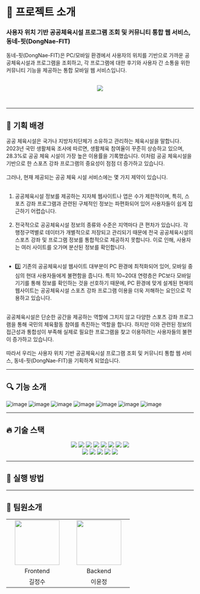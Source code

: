 # 💬 프로젝트 소개

<h3>사용자 위치 기반 공공체육시설 프로그램 조회 및 커뮤니티 통합 웹 서비스, 동네-핏(DongNae-FIT)</h3>

동네-핏(DongNae-FIT)은 PC/모바일 환경에서 사용자의 위치를 기반으로 가까운 공공체육시설과 프로그램을 조회하고, 각 프로그램에 대한 후기와 사용자 간 소통을 위한 커뮤니티 기능을 제공하는 통합 모바일 웹 서비스입니다.
<br /><br />
<p align="center"><img src="https://github.com/user-attachments/assets/41fd4142-8959-469c-95cf-768442fd8f8c"></p>
<br />

<hr/>

## 🎯 기획 배경

공공 체육시설은 국가나 지방자치단체가 소유하고 관리하는 체육시설을 말합니다. 2023년 국민 생활체육 조사에 따르면, 생활체육 참여율이 꾸준히 상승하고 있으며, 28.3%로 공공 체육 시설이 가장 높은 이용률을 기록했습니다. 이처럼 공공 체육시설을 기반으로 한 스포츠 강좌 프로그램의 중요성이 점점 더 증가하고 있습니다.
<br /><br />
그러나, 현재 제공되는 공공 체육 시설 서비스에는 몇 가지 제약이 있습니다.
<br /><br />
1. 공공체육시설 정보를 제공하는 지자체 웹사이트나 앱은 수가 제한적이며, 특히, 스포츠 강좌 프로그램과 관련된 구체적인 정보는 파편화되어 있어 사용자들이 쉽게 접근하기 어렵습니다.
<br /><br />
2.  전국적으로 공공체육시설 정보의 종류와 수준은 지역마다 큰 편차가 있습니다. 각 행정구역별로 데이터가 개별적으로 저장되고 관리되기 때문에 전국 공공체육시설의 스포츠 강좌 및 프로그램 정보를 통합적으로 제공하지 못합니다. 이로 인해, 사용자는 여러 사이트를 오가며 분산된 정보를 확인합니다.
<br /><br /> 
* 3️⃣ 기존의 공공체육시설 웹사이트 대부분이 PC 환경에 최적화되어 있어, 모바일 중심의 현대 사용자들에게 불편함을 줍니다. 특히 10~20대 연령층은 PC보다 모바일 기기를 통해 정보를 확인하는 것을 선호하기 때문에, PC 환경에 맞게 설계된 현재의 웹사이트는 공공체육시설 스포츠 강좌 프로그램 이용을 더욱 저해하는 요인으로 작용하고 있습니다.
<br /><br />

공공체육시설은 단순한 공간을 제공하는 역할에 그치지 않고 다양한 스포츠 강좌 프로그램을 통해 국민의 체육활동 참여를 촉진하는 역할을 합니다. 하지만 이와 관련된 정보의 접근성과 통합성이 부족해 실제로 필요한 프로그램을 찾고 이용하려는 사용자들의 불편이 증가하고 있습니다. 
<br /><br /> 
따라서 우리는 사용자 위치 기반 공공체육시설 프로그램 조회 및 커뮤니티 통합 웹 서비스, 동네-핏(DongNae-FIT)을 기획하게 되었습니다.

<hr/>

## 🔍 기능 소개
![image](https://github.com/user-attachments/assets/1dfb8b83-eb45-4b96-ada0-50036892257c)
![image](https://github.com/user-attachments/assets/bb73f9e1-edc3-4a7a-a7f2-cc599bdffd84)
![image](https://github.com/user-attachments/assets/7e7bfb3a-fd76-409c-870e-b87da9759923)
![image](https://github.com/user-attachments/assets/79e7c301-b50e-44df-975e-15a8005e1ff5)
![image](https://github.com/user-attachments/assets/3d193b55-1af7-41e5-9aba-09335b5b559a)
![image](https://github.com/user-attachments/assets/05469a33-db3a-460f-b2cd-9d281a87925f)
![image](https://github.com/user-attachments/assets/712911c5-0622-48b5-90e6-731dfe5b476d)

<hr/>

## 🔥 기술 스택
<div align=center> 
    <img src="https://img.shields.io/badge/mysql-4479A1?style=for-the-badge&logo=mysql&logoColor=white">
    <img src="https://img.shields.io/badge/amazonrds-527FFF?style=for-the-badge&logo=amazonaws&logoColor=white">
    <img src="https://img.shields.io/badge/amazonaws-232F3E?style=for-the-badge&logo=amazonaws&logoColor=white">
    <img src="https://img.shields.io/badge/ec2-FF9900?style=for-the-badge&logo=amazon-aws&logoColor=white">
    <img src="https://img.shields.io/badge/s3-569A31?style=for-the-badge&logo=amazonaws&logoColor=white">
    <img src="https://img.shields.io/badge/iam-FF9900?style=for-the-badge&logo=amazonaws&logoColor=white">
    <img src="https://img.shields.io/badge/route53-0066CC?style=for-the-badge&logo=amazonaws&logoColor=white">
    <img src="https://img.shields.io/badge/springboot-6DB33F?style=for-the-badge&logo=springboot&logoColor=white">
</br>
    <img src="https://img.shields.io/badge/figma-E34F26.svg?style=for-the-badge&logo=figma&logoColor=white" />
    <img src="https://img.shields.io/badge/vite-E34F26.svg?style=for-the-badge&logo=vite&logoColor=white" />
    <img src="https://img.shields.io/badge/css3-1572B6.svg?style=for-the-badge&logo=css3&logoColor=white" />
    <img src="https://img.shields.io/badge/javascript-F7DF1E.svg?style=for-the-badge&logo=javascript&logoColor=20232a" />
    <img src="https://img.shields.io/badge/react-20232a.svg?style=for-the-badge&logo=react&logoColor=61DAFB" />
</div>
<hr/>

## 🚀 실행 방법


<hr/>



## 🙇 팀원소개

<table align="">
    <tr align="center">
        <td style="min-width: 150px;">
            <a href="https://github.com/leerura">
              <img src="https://github.com/JeongsuGil.png" width="120">
              <br />
              <b></b>
            </a>
        </td>
        <td style="min-width: 150px;">
            <a href="https://github.com/lee-youn">
              <img src="https://github.com/lee-youn.png" width="120">
              <br />
              <b></b>
            </a>
        </td>
    </tr>
       <tr align="center">
        <td>
            Frontend
        </td>
        <td>
            Backend
        </td>
      </tr>
      <tr align="center">
        <td>
            길정수
        </td>
        <td>
            이윤정
        </td>
